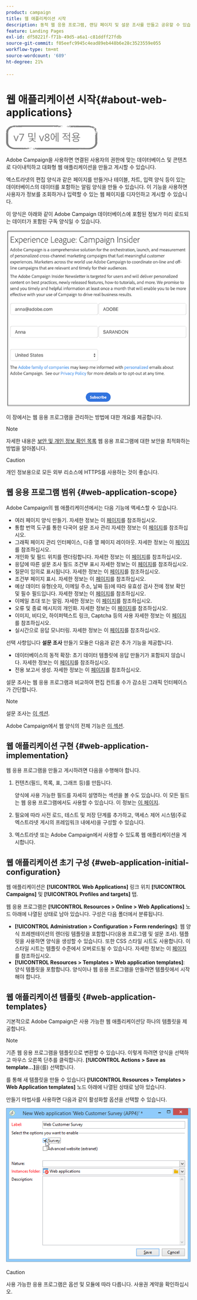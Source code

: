 ```yaml
---
product: campaign
title: 웹 애플리케이션 시작
description: 동적 웹 응용 프로그램, 랜딩 페이지 및 설문 조사를 만들고 공유할 수 있습니다
feature: Landing Pages
exl-id: df58221f-f71b-49d5-a6a1-c81ddff27fdb
source-git-commit: f05eefc9945c4ead89eb448b6e28c3523559e055
workflow-type: tm+mt
source-wordcount: '689'
ht-degree: 21%

---
```


# 웹 애플리케이션 시작{#about-web-applications}

![](../../assets/common.svg)

Adobe Campaign을 사용하면 연결된 사용자의 권한에 맞는 데이터베이스 및 콘텐츠로 다이내믹하고 대화형 웹 애플리케이션을 만들고 게시할 수 있습니다.

엑스트라넷의 편집 양식과 같은 페이지를 만들거나 테이블, 차트, 입력 양식 등이 있는 데이터베이스의 데이터를 포함하는 알림 양식을 만들 수 있습니다. 이 기능을 사용하면 사용자가 정보를 조회하거나 입력할 수 있는 웹 페이지를 디자인하고 게시할 수 있습니다.

이 양식은 아래와 같이 Adobe Campaign 데이터베이스에 포함된 정보가 미리 로드되는 데이터가 포함된 구독 양식일 수 있습니다.

![](assets/webapp_form_sample.png)

이 장에서는 웹 응용 프로그램을 관리하는 방법에 대한 개요를 제공합니다.

>[!NOTE]
>
>자세한 내용은 [보안 및 개인 정보 확인 목록](https://helpx.adobe.com/kr/campaign/kb/acc-security.html) 웹 응용 프로그램에 대한 보안을 최적화하는 방법을 알아봅니다.

>[!CAUTION]
>
>개인 정보용으로 모든 외부 리소스에 HTTPS를 사용하는 것이 좋습니다.

## 웹 응용 프로그램 범위 {#web-application-scope}

Adobe Campaign의 웹 애플리케이션에서는 다음 기능에 액세스할 수 있습니다.

* 여러 페이지 양식 만들기. 자세한 정보는 이 [페이지](about-web-forms.md)를 참조하십시오.
* 통합 번역 도구를 통한 다국어 설문 조사 관리 자세한 정보는 이 [페이지](translating-a-web-application.md)를 참조하십시오.
* 그래픽 페이지 관리 인터페이스, 다중 열 페이지 레이아웃. 자세한 정보는 이 [페이지](designing-a-web-application.md)를 참조하십시오.
* 개인화 및 필드 위치를 렌더링합니다. 자세한 정보는 이 [페이지](editing-content.md#adding-personalization-content)를 참조하십시오.
* 응답에 따른 설문 조사 필드 조건부 표시 자세한 정보는 이 [페이지](form-rendering.md#defining-fields-conditional-display)를 참조하십시오.
* 질문이 임의로 표시됩니다. 자세한 정보는 이 [페이지](../../surveys/using/building-a-survey.md#adding-questions)를 참조하십시오.
* 조건부 페이지 표시. 자세한 정보는 이 [페이지](defining-web-forms-page-sequencing.md#conditional-page-display)를 참조하십시오.
* 예상 데이터 유형(숫자, 이메일 주소, 날짜 등)에 따라 유효성 검사 전에 정보 확인 및 필수 필드입니다. 자세한 정보는 이 [페이지](form-rendering.md#defining-control-settings)를 참조하십시오.
* 이메일 초대 또는 알림. 자세한 정보는 이 [페이지](publishing-a-web-form.md#delivering-a-form-via-email)를 참조하십시오.
* 오류 및 종료 메시지의 개인화. 자세한 정보는 이 [페이지](defining-web-forms-properties.md#setting-up-an-error-page)를 참조하십시오.
* 이미지, 비디오, 하이퍼텍스트 링크, Captcha 등의 사용 자세한 정보는 이 [페이지](editing-content.md)를 참조하십시오.
* 실시간으로 응답 모니터링. 자세한 정보는 이 [페이지](../../surveys/using/publish--track-and-use-collected-data.md#response-tracking)를 참조하십시오.

선택 사항입니다 **설문 조사** 만들기 모듈은 다음과 같은 추가 기능을 제공합니다.

* 데이터베이스의 동적 확장: 초기 데이터 템플릿에 응답 만들기가 포함되지 않습니다. 자세한 정보는 이 [페이지](../../surveys/using/managing-answers.md#storing-collected-answers)를 참조하십시오.
* 전용 보고서 생성. 자세한 정보는 이 [페이지](../../surveys/using/publish--track-and-use-collected-data.md#reports-on-surveys)를 참조하십시오.

설문 조사는 웹 응용 프로그램과 비교하여 편집 컨트롤 수가 감소된 그래픽 인터페이스가 간단합니다.

>[!NOTE]
>
>설문 조사는 [이 섹션](../../surveys/using/about-surveys.md).
>
>Adobe Campaign에서 웹 양식의 전체 기능은 [이 섹션](about-web-forms.md).

## 웹 애플리케이션 구현 {#web-application-implementation}

웹 응용 프로그램을 만들고 게시하려면 다음을 수행해야 합니다.

1. 컨텐츠(필드, 목록, 표, 그래프 등)를 만듭니다.

   양식에 사용 가능한 필드를 자세히 설명하는 섹션을 볼 수도 있습니다. 이 모든 필드는 웹 응용 프로그램에서도 사용할 수 있습니다. 이 정보는 [이 페이지](adding-fields-to-a-web-form.md).

1. 필요에 따라 사전 로드, 테스트 및 저장 단계를 추가하고, 액세스 제어 시스템(주로 엑스트라넷 게시의 프레임워크 내에서)을 구성할 수 있습니다.
1. 엑스트라넷 또는 Adobe Campaign에서 사용할 수 있도록 웹 애플리케이션을 게시합니다.

## 웹 애플리케이션 초기 구성 {#web-application-initial-configuration}

웹 애플리케이션은 **[!UICONTROL Web Applications]** 링크 위치 **[!UICONTROL Campaigns]** 및 **[!UICONTROL Profiles and targets]** 탭.

웹 응용 프로그램은 **[!UICONTROL Resources > Online > Web Applications]** 노드 아래에 나열된 상태로 남아 있습니다. 구성은 다음 폴더에서 분류됩니다.

* **[!UICONTROL Administration > Configuration > Form renderings]**: 웹 양식 프레젠테이션의 렌더링 템플릿을 포함합니다(응용 프로그램 및 설문 조사). 템플릿을 사용하면 양식을 생성할 수 있습니다. 또한 CSS 스타일 시트도 사용합니다. 이 스타일 시트는 템플릿 수준에서 오버로드될 수 있습니다. 자세한 정보는 이 [페이지](form-rendering.md#selecting-the-form-rendering-template)를 참조하십시오.
* **[!UICONTROL Resources > Templates > Web application templates]**: 양식 템플릿을 포함합니다. 양식이나 웹 응용 프로그램을 만들려면 템플릿에서 시작해야 합니다.

## 웹 애플리케이션 템플릿 {#web-application-templates}

기본적으로 Adobe Campaign은 사용 가능한 웹 애플리케이션당 하나의 템플릿을 제공합니다.

>[!NOTE]
>
>기존 웹 응용 프로그램을 템플릿으로 변환할 수 있습니다. 이렇게 하려면 양식을 선택하고 마우스 오른쪽 단추를 클릭합니다. **[!UICONTROL Actions > Save as template...]**&#x200B;을(를) 선택합니다.

를 통해 새 템플릿을 만들 수 있습니다 **[!UICONTROL Resources > Templates > Web Application templates]** 노드 아래에 나열된 상태로 남아 있습니다.

만들기 마법사를 사용하면 다음과 같이 활성화할 옵션을 선택할 수 있습니다.

![](assets/webapp_create_template.png)

>[!CAUTION]
>
>사용 가능한 응용 프로그램은 옵션 및 모듈에 따라 다릅니다. 사용권 계약을 확인하십시오.
